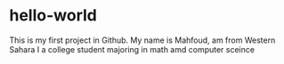 # hello-world
This is my first project in Github.
My name is Mahfoud, am from Western Sahara I a college student majoring in math amd computer sceince 

